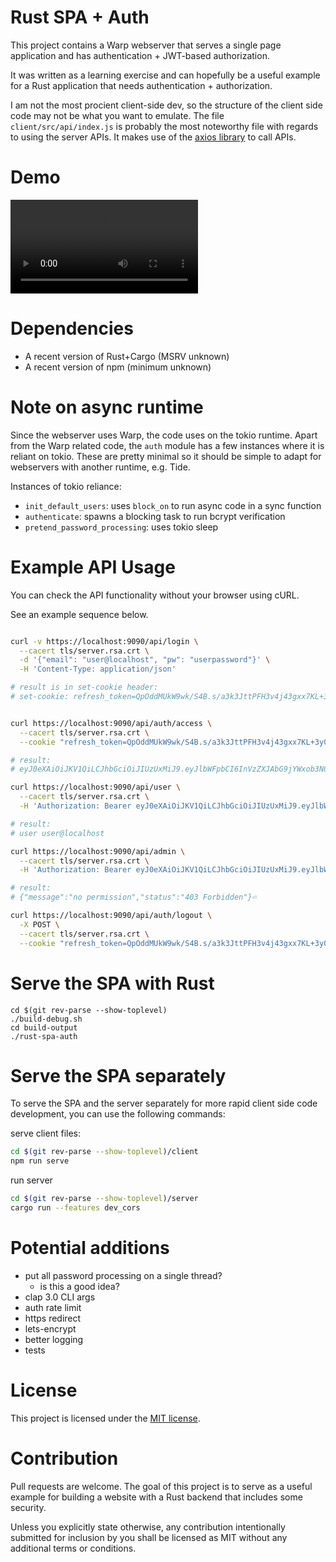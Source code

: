 # Rust SPA + Auth

This project contains a Warp webserver that serves a single page application
and has authentication + JWT-based authorization.

It was written as a learning exercise and can hopefully be a useful example
for a Rust application that needs authentication + authorization.

I am not the most procient client-side dev, so the structure of the client side
code may not be what you want to emulate. The file `client/src/api/index.js` is
probably the most noteworthy file with regards to using the server APIs. It
makes use of the [axios library](https://www.npmjs.com/package/axios) to call
APIs.

# Demo

![Demo video](https://user-images.githubusercontent.com/6634136/113497053-c2505200-94b4-11eb-8010-27a132a010e9.mp4)


# Dependencies

- A recent version of Rust+Cargo (MSRV unknown)
- A recent version of npm (minimum unknown)

# Note on async runtime

Since the webserver uses Warp, the code uses on the tokio runtime. Apart from
the Warp related code, the `auth` module has a few instances where it is
reliant on tokio. These are pretty minimal so it should be simple to adapt for
webservers with another runtime, e.g.  Tide.

Instances of tokio reliance:

- `init_default_users`: uses `block_on` to run async code in a sync function
- `authenticate`: spawns a blocking task to run bcrypt verification
- `pretend_password_processing`: uses tokio sleep

# Example API Usage

You can check the API functionality without your browser using cURL.

See an example sequence below.

``` sh

curl -v https://localhost:9090/api/login \
  --cacert tls/server.rsa.crt \
  -d '{"email": "user@localhost", "pw": "userpassword"}' \
  -H 'Content-Type: application/json'

# result is in set-cookie header:
# set-cookie: refresh_token=QpOddMUkW9wk/S4B.s/a3k3JttPFH3v4j43gxx7KL+3y05Opm1rjiQBV+07z9NXacLv8PeQn6DRDoblFDerGQ9qeUp1TpaNAg5f1cYtLf3t3xnvGkHUDW2TK/mDJr4A=="; Max-Age=2592000; path=/api/auth/access; Secure; HttpOnly; SameSite=Lax;


curl https://localhost:9090/api/auth/access \
  --cacert tls/server.rsa.crt \
  --cookie "refresh_token=QpOddMUkW9wk/S4B.s/a3k3JttPFH3v4j43gxx7KL+3y05Opm1rjiQBV+07z9NXacLv8PeQn6DRDoblFDerGQ9qeUp1TpaNAg5f1cYtLf3t3xnvGkHUDW2TK/mDJr4A=="

# result:
# eyJ0eXAiOiJKV1QiLCJhbGciOiJIUzUxMiJ9.eyJlbWFpbCI6InVzZXJAbG9jYWxob3N0Iiwicm9sZSI6InVzZXIiLCJleHAiOjE2MTY5MjY2NTd9.kj9GR-FPUVmZh2BEvGmbqg6tAz4lsjvLxtcTXOjdDXLwD0KGZ2NrDueuuyJ1Y4z8z98q9VcpDNHYjS4veM2hYw

curl https://localhost:9090/api/user \
  --cacert tls/server.rsa.crt \
  -H 'Authorization: Bearer eyJ0eXAiOiJKV1QiLCJhbGciOiJIUzUxMiJ9.eyJlbWFpbCI6InVzZXJAbG9jYWxob3N0Iiwicm9sZSI6InVzZXIiLCJleHAiOjE2MTcwNjUxMDJ9.imixaRk8YgoEv8Hh33qidty_jGBAo9ewIOd7vWqAjAHiN-MZJOFeSXg25nWx86SW9Pc_QFH_qlFYaSmPG_MfRA'

# result:
# user user@localhost

curl https://localhost:9090/api/admin \
  --cacert tls/server.rsa.crt \
  -H 'Authorization: Bearer eyJ0eXAiOiJKV1QiLCJhbGciOiJIUzUxMiJ9.eyJlbWFpbCI6InVzZXJAbG9jYWxob3N0Iiwicm9sZSI6InVzZXIiLCJleHAiOjE2MTcwNjUxMDJ9.imixaRk8YgoEv8Hh33qidty_jGBAo9ewIOd7vWqAjAHiN-MZJOFeSXg25nWx86SW9Pc_QFH_qlFYaSmPG_MfRA'

# result:
# {"message":"no permission","status":"403 Forbidden"}⏎

curl https://localhost:9090/api/auth/logout \
  -X POST \
  --cacert tls/server.rsa.crt \
  --cookie "refresh_token=QpOddMUkW9wk/S4B.s/a3k3JttPFH3v4j43gxx7KL+3y05Opm1rjiQBV+07z9NXacLv8PeQn6DRDoblFDerGQ9qeUp1TpaNAg5f1cYtLf3t3xnvGkHUDW2TK/mDJr4A=="

```

# Serve the SPA with Rust

```
cd $(git rev-parse --show-toplevel)
./build-debug.sh
cd build-output
./rust-spa-auth
```

# Serve the SPA separately

To serve the SPA and the server separately for more rapid client side code
development, you can use the following commands:

serve client files:
``` sh
cd $(git rev-parse --show-toplevel)/client
npm run serve
```

run server
``` sh
cd $(git rev-parse --show-toplevel)/server
cargo run --features dev_cors
```

# Potential additions

- put all password processing on a single thread?
  - is this a good idea?
- clap 3.0 CLI args
- auth rate limit
- https redirect
- lets-encrypt
- better logging
- tests

# License

This project is licensed under the [MIT license](LICENSE).

# Contribution

Pull requests are welcome. The goal of this project is to serve as a useful
example for building a website with a Rust backend that includes some security.

Unless you explicitly state otherwise, any contribution intentionally submitted
for inclusion by you shall be licensed as MIT without any additional terms or
conditions.
